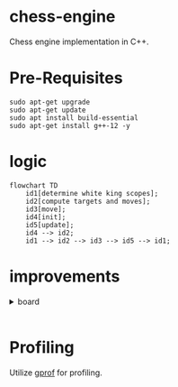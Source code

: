 # chess-engine
Chess engine implementation in C++.

# Pre-Requisites

    sudo apt-get upgrade
    sudo apt-get update
    sudo apt install build-essential
    sudo apt-get install g++-12 -y

# logic

```mermaid
flowchart TD
    id1[determine white king scopes];
    id2[compute targets and moves];
    id3[move];
    id4[init];
    id5[update];
    id4 --> id2;
    id1 --> id2 --> id3 --> id5 --> id1;

```

# improvements

<!-- improvements - board -->
<details>
    <summary>board</summary>

- <strong>King Screening</strong><br> Scopers can screen through opponent king, which turns all squares along the line-of-sight into targets. This makes sure that the king will move away from the LoS. Otherwise the king could capture a piece or just escape onto the square behind him if its no target.
- <strong>Reserved Pointers</strong><br> Vectors of constant "max" size with reserved space reduce re-allocations in memory when new vectors are defined or overriden. Otherwise this can lead to a "double free()" error. Less allocations are increasing the update speed.
- 
</details>


<br>

# Profiling
Utilize [gprof](https://sourceware.org/binutils/docs/gprof/) for profiling.